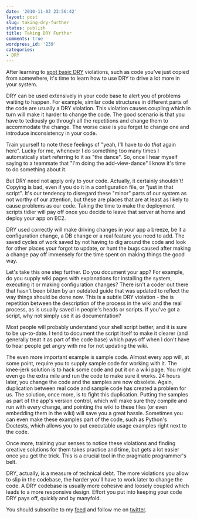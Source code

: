 ```yaml
---
date: '2010-11-03 23:56:42'
layout: post
slug: taking-dry-further
status: publish
title: Taking DRY Further
comments: true
wordpress_id: '239'
categories:
- DRY
---
```


After learning to [spot basic DRY](/2010/11/02/short-intro-to-dry/) violations, such as code you've just copied from somewhere, it's time to learn how to use DRY to drive a lot more in your system.

DRY can be used extensively in your code base to alert you of problems waiting to happen. For example, similar code structures in different parts of the code are usually a DRY violation. This violation causes coupling which in turn will make it harder to change the code. The good scenario is that you have to tediously go through all the repetitions and change them to accommodate the change. The worse case is you forget to change one and introduce inconsistency in your code.

Train yourself to note these feelings of "yeah, I'll have to do _that_ again here". Lucky for me, whenever I do something too many times I automatically start referring to it as "the dance". So, once I hear myself saying to a teammate that "I'm doing the add-view-dance" I know it's time to do something about it.

But DRY need not apply only to your code. Actually, it certainly shouldn't! Copying is bad, even if you do it in a configuration file, or "just in that script". It's our tendency to disregard these "minor" parts of our system as not worthy of our attention, but these are places that are at least as likely to cause problems as our code. Taking the time to make the deployment scripts tidier will pay off once you decide to leave that server at home and deploy your app on EC2.

DRY used correctly will make driving changes in your app a breeze, be it a configuration change, a DB change or a real feature you need to add. The saved cycles of work saved by not having to dig around the code and look for other places your forgot to update, or hunt the bugs caused after making a change pay off immensely for the time spent on making things the good way.

Let's take this one step further. Do you document your app? For example, do you supply wiki pages with explanations for installing the system, executing it or making configuration changes? There isn't a coder out there that hasn't been bitten by an outdated guide that was updated to reflect the way things should be done now. This is a subtle DRY violation - the is repetition between the description of the process in the wiki and the real process, as is usually saved in people's heads or scripts. If you've got a script, why not simply use it as documentation?

Most people will probably understand your shell script better, and it is sure to be up-to-date. I tend to document the script itself to make it clearer (and generally treat it as part of the code base) which pays off when I don't have to hear people get angry with me for not updating the wiki.

The even more important example is sample code. Almost every app will, at some point, require you to supply sample code for working with it. The knee-jerk solution is to hack some code and put it on a wiki page. You might even go the extra mile and run the code to make sure it works. 24 hours later, you change the code and the samples are now obsolete. Again, duplication between real code and sample code has created a problem for us. The solution, once more, is to fight this duplication. Putting the samples as part of the app's version control, which will make sure they compile and run with every change, and pointing the wiki to these files (or even embedding them in the wiki) will save you a great hassle. Sometimes you can even make these examples part of the code, such as Python's Doctests, which allows you to put executable usage examples right next to the code.

Once more, training your senses to notice these violations and finding creative solutions for them takes practice and time, but gets a lot easier once you get the trick. This is a crucial tool in the pragmatic programmer's belt.

DRY, actually, is a measure of technical debt. The more violations you allow to slip in the codebase, the harder you'll have to work later to change the code. A DRY codebase is usually more cohesive and loosely coupled which leads to a more responsive design. Effort you put into keeping your code DRY pays off, quickly and by manyfold.

You should subscribe to my [feed](http://feeds.feedburner.com/TheCodeDump) and follow me on [twitter](http://twitter.com/avivby).
